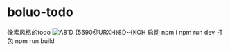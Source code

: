 # boluo-todo

像素风格的todo
![A8`D {5690@URXH}8D~{KOH](https://user-images.githubusercontent.com/32573416/196492070-60716b1c-8d6f-4cfc-a2fe-bdd21255cab7.png)
启动
npm i
npm run dev
打包
npm run build

